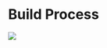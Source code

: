 # Build Process

<img src="https://github.com/gruprog/Android-Examples/blob/master/_misc/BuildProcess/_misc/build_process.png">

